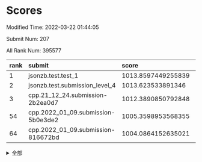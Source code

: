 # Scores

Modified Time: 2022-03-22 01:44:05

Submit Num: 207

All Rank Num: 395577

| rank |               submit               |       score        |       sigma        | pk_num |
| :--- | :--------------------------------- | :----------------- | :----------------- | :----- |
| 1    | jsonzb.test.test_1                 | 1013.8597449255839 | 0.8135104005403844 | 7642   |
| 2    | jsonzb.test.submission_level_4     | 1013.623533891346  | 0.8030164531259546 | 7643   |
| 3    | cpp.21_12_24.submission-2b2ea0d7   | 1012.3890850792848 | 0.7964899789298998 | 7645   |
| 54   | cpp.2022_01_09.submission-5b0e3de2 | 1005.3598953568355 | 0.7158415322524069 | 7643   |
| 64   | cpp.2022_01_09.submission-816672bd | 1004.0864152635021 | 0.7190427726473627 | 7647   |


<details>
<summary>全部</summary>

| rank |                 submit                 |       score        |       sigma        | pk_num |
| :--- | :------------------------------------- | :----------------- | :----------------- | :----- |
| 1    | jsonzb.test.test_1                     | 1013.8597449255839 | 0.8135104005403844 | 7642   |
| 2    | jsonzb.test.submission_level_4         | 1013.623533891346  | 0.8030164531259546 | 7643   |
| 3    | cpp.21_12_24.submission-2b2ea0d7       | 1012.3890850792848 | 0.7964899789298998 | 7645   |
| 4    | gobigger.level_3.submission_level_3_10 | 1012.0476365016046 | 0.7552526937718204 | 7641   |
| 5    | gobigger.level_3.submission_level_3_27 | 1011.4309215532071 | 0.790768657575757  | 7643   |
| 6    | gobigger.level_3.submission_level_3_7  | 1011.2667850567902 | 0.7612872417667221 | 7643   |
| 7    | gobigger.level_3.submission_level_3_21 | 1011.0432618337181 | 0.7723275848634374 | 7647   |
| 8    | gobigger.level_3.submission_level_3_1  | 1010.9530467333885 | 0.7550638955783358 | 7647   |
| 9    | gobigger.level_3.submission_level_3_37 | 1010.7708178614183 | 0.7813565371874444 | 7645   |
| 10   | gobigger.level_3.submission_level_3_26 | 1010.7467536804639 | 0.7480281934566759 | 7642   |
| 11   | gobigger.level_3.submission_level_3_42 | 1010.6654603560202 | 0.7624036324411168 | 7648   |
| 12   | gobigger.level_3.submission_level_3_24 | 1010.6319175133657 | 0.7803713247005267 | 7645   |
| 13   | gobigger.level_3.submission_level_3_18 | 1010.6201689392375 | 0.7615292884815311 | 7643   |
| 14   | gobigger.level_3.submission_level_3_15 | 1010.61545762507   | 0.7467094814566932 | 7638   |
| 15   | gobigger.level_3.submission_level_3_32 | 1010.5631409850218 | 0.762022781709927  | 7644   |
| 16   | gobigger.level_3.submission_level_3_12 | 1010.53074873576   | 0.7397970547671017 | 7644   |
| 17   | gobigger.level_3.submission_level_3_45 | 1010.4391742443858 | 0.808796842009786  | 7644   |
| 18   | gobigger.level_3.submission_level_3_22 | 1010.3568015316143 | 0.7551389466475604 | 7651   |
| 19   | gobigger.level_3.submission_level_3_5  | 1010.3238143720761 | 0.7513232481136032 | 7647   |
| 20   | gobigger.level_3.submission_level_3_8  | 1010.2940316282671 | 0.7559190311504599 | 7645   |
| 21   | gobigger.level_3.submission_level_3_44 | 1010.2619715665496 | 0.7417651939978871 | 7648   |
| 22   | gobigger.level_3.submission_level_3_48 | 1010.2499414987889 | 0.7572172530222414 | 7640   |
| 23   | gobigger.level_3.submission_level_3_9  | 1010.235933261844  | 0.787321585504888  | 7644   |
| 24   | gobigger.level_3.submission_level_3_4  | 1010.2001681369374 | 0.781468423718174  | 7642   |
| 25   | gobigger.level_3.submission_level_3_23 | 1010.1343753945597 | 0.742016392035029  | 7645   |
| 26   | gobigger.level_3.submission_level_3_31 | 1010.1300756142988 | 0.7555818126226376 | 7647   |
| 27   | gobigger.level_3.submission_level_3_13 | 1010.0189543934738 | 0.7474176059085383 | 7643   |
| 28   | gobigger.level_3.submission_level_3_43 | 1009.9951452967863 | 0.7804629493818953 | 7645   |
| 29   | gobigger.level_3.submission_level_3_40 | 1009.97112963893   | 0.7323483452446345 | 7644   |
| 30   | gobigger.level_3.submission_level_3_3  | 1009.9700956473337 | 0.7499930194935742 | 7647   |
| 31   | gobigger.level_3.submission_level_3_16 | 1009.9499151076622 | 0.7536277617269408 | 7647   |
| 32   | gobigger.level_3.submission_level_3_36 | 1009.9072046646847 | 0.741488960020208  | 7648   |
| 33   | gobigger.level_3.submission_level_3_33 | 1009.8860914767191 | 0.750761467220707  | 7642   |
| 34   | gobigger.level_3.submission_level_3_35 | 1009.8584494931781 | 0.7628817400623376 | 7645   |
| 35   | gobigger.level_3.submission_level_3_11 | 1009.808655206389  | 0.7683010987259538 | 7641   |
| 36   | gobigger.level_3.submission_level_3_28 | 1009.7515926007778 | 0.7379994739721498 | 7644   |
| 37   | gobigger.level_3.submission_level_3_19 | 1009.7480535504395 | 0.7555062152486317 | 7642   |
| 38   | gobigger.level_3.submission_level_3_2  | 1009.7037814772121 | 0.7373912981369539 | 7647   |
| 39   | gobigger.level_3.submission_level_3_14 | 1009.600030943635  | 0.7394528031649785 | 7641   |
| 40   | gobigger.level_3.submission_level_3_34 | 1009.4871966652438 | 0.746695553130305  | 7643   |
| 41   | gobigger.level_3.submission_level_3_41 | 1009.4581844914377 | 0.7707749271629746 | 7645   |
| 42   | gobigger.level_3.submission_level_3_6  | 1009.4242825950275 | 0.7506618860338858 | 7652   |
| 43   | gobigger.level_3.submission_level_3_0  | 1009.4049851059845 | 0.7270602413085415 | 7645   |
| 44   | gobigger.level_3.submission_level_3_38 | 1009.3685447779526 | 0.7570281820316448 | 7644   |
| 45   | gobigger.level_3.submission_level_3_47 | 1009.2455266418544 | 0.732859061791375  | 7644   |
| 46   | gobigger.level_3.submission_level_3_39 | 1009.2358120103186 | 0.730536298891092  | 7645   |
| 47   | gobigger.level_3.submission_level_3_49 | 1009.2067856417441 | 0.7400849735498553 | 7640   |
| 48   | gobigger.level_3.submission_level_3_29 | 1009.1247074107986 | 0.7363210243142756 | 7645   |
| 49   | gobigger.level_3.submission_level_3_20 | 1009.0401109455325 | 0.7451885187342877 | 7639   |
| 50   | gobigger.level_3.submission_level_3_30 | 1008.9688904368803 | 0.7448338876597905 | 7645   |
| 51   | gobigger.level_3.submission_level_3_46 | 1008.5431266202168 | 0.7473269592883256 | 7649   |
| 52   | gobigger.level_3.submission_level_3_17 | 1008.0059849470119 | 0.7487303391535587 | 7645   |
| 53   | gobigger.level_3.submission_level_3_25 | 1007.9159798206957 | 0.7339419454399634 | 7645   |
| 54   | cpp.2022_01_09.submission-5b0e3de2     | 1005.3598953568355 | 0.7158415322524069 | 7643   |
| 55   | gobigger.level_1.submission_level_1_1  | 1005.0849938517923 | 0.7196901054101561 | 7641   |
| 56   | gobigger.level_1.submission_level_1_35 | 1004.702710567753  | 0.7201545176778545 | 7642   |
| 57   | gobigger.level_1.submission_level_1_16 | 1004.6352103139635 | 0.7100271965784042 | 7645   |
| 58   | gobigger.level_1.submission_level_1_33 | 1004.5347404649839 | 0.7187769167010629 | 7646   |
| 59   | gobigger.level_1.submission_level_1_28 | 1004.3809114272225 | 0.717458198267195  | 7644   |
| 60   | gobigger.level_1.submission_level_1_22 | 1004.3656468642146 | 0.7181773555503351 | 7643   |
| 61   | gobigger.level_1.submission_level_1_24 | 1004.3137322028232 | 0.7167867876550074 | 7644   |
| 62   | gobigger.level_1.submission_level_1_8  | 1004.2445805541992 | 0.7156337559004144 | 7643   |
| 63   | gobigger.level_1.submission_level_1_17 | 1004.0871133724047 | 0.7245757056818576 | 7645   |
| 64   | cpp.2022_01_09.submission-816672bd     | 1004.0864152635021 | 0.7190427726473627 | 7647   |
| 65   | gobigger.level_1.submission_level_1_44 | 1004.0739259024365 | 0.7069294829925468 | 7639   |
| 66   | gobigger.level_1.submission_level_1_5  | 1003.9642814911579 | 0.7257255591632051 | 7649   |
| 67   | gobigger.level_1.submission_level_1_21 | 1003.9612906489152 | 0.7179698804303603 | 7641   |
| 68   | gobigger.level_1.submission_level_1_38 | 1003.9611263104201 | 0.7203039679760693 | 7648   |
| 69   | gobigger.level_1.submission_level_1_30 | 1003.9544664707934 | 0.7174962747116386 | 7645   |
| 70   | gobigger.level_1.submission_level_1_23 | 1003.9273415721625 | 0.7289582860139033 | 7646   |
| 71   | gobigger.level_1.submission_level_1_32 | 1003.7070453765167 | 0.7116560666411167 | 7643   |
| 72   | gobigger.level_1.submission_level_1_26 | 1003.7012151915145 | 0.7177247301229785 | 7645   |
| 73   | gobigger.level_1.submission_level_1_48 | 1003.6230829366    | 0.7269522220782176 | 7641   |
| 74   | gobigger.level_1.submission_level_1_7  | 1003.5627444003547 | 0.7227219540235006 | 7647   |
| 75   | gobigger.level_1.submission_level_1_37 | 1003.4672863191463 | 0.7022242659169001 | 7644   |
| 76   | gobigger.level_1.submission_level_1_42 | 1003.4622537738053 | 0.710712214882798  | 7642   |
| 77   | gobigger.level_1.submission_level_1_10 | 1003.4604903886793 | 0.7319836450745728 | 7648   |
| 78   | gobigger.level_1.submission_level_1_18 | 1003.3894671406391 | 0.7294131825448792 | 7638   |
| 79   | gobigger.level_1.submission_level_1_9  | 1003.3401800895587 | 0.7079060119256855 | 7644   |
| 80   | gobigger.level_1.submission_level_1_43 | 1003.3140766722764 | 0.7132977553228818 | 7643   |
| 81   | gobigger.level_1.submission_level_1_4  | 1003.2872834480381 | 0.7202435432845864 | 7643   |
| 82   | gobigger.level_1.submission_level_1_36 | 1003.2703410388559 | 0.722165920916989  | 7643   |
| 83   | gobigger.level_1.submission_level_1_11 | 1003.2674026310469 | 0.7179918518792124 | 7645   |
| 84   | gobigger.level_1.submission_level_1_29 | 1003.233912709958  | 0.7139341975725133 | 7644   |
| 85   | gobigger.level_1.submission_level_1_27 | 1003.2049132289894 | 0.7163294913105089 | 7645   |
| 86   | gobigger.level_1.submission_level_1_40 | 1003.1253811484979 | 0.7133297964005401 | 7640   |
| 87   | gobigger.level_1.submission_level_1_46 | 1003.1252490807693 | 0.7167709585344967 | 7640   |
| 88   | gobigger.level_1.submission_level_1_25 | 1003.1077424527158 | 0.7294066982205587 | 7640   |
| 89   | gobigger.level_1.submission_level_1_49 | 1003.0892295479597 | 0.7135173320276826 | 7640   |
| 90   | gobigger.level_1.submission_level_1_41 | 1003.0285316686917 | 0.7211700025999151 | 7643   |
| 91   | gobigger.level_1.submission_level_1_6  | 1002.9590791174238 | 0.7122660238370409 | 7644   |
| 92   | gobigger.level_1.submission_level_1_15 | 1002.8839927989202 | 0.721514881622766  | 7648   |
| 93   | gobigger.level_1.submission_level_1_2  | 1002.7782903751853 | 0.7094734142347638 | 7639   |
| 94   | gobigger.level_1.submission_level_1_20 | 1002.7725056143851 | 0.7211710086548525 | 7646   |
| 95   | gobigger.level_1.submission_level_1_14 | 1002.6826525018339 | 0.7181191748216815 | 7646   |
| 96   | gobigger.level_1.submission_level_1_3  | 1002.6767808173942 | 0.714861414460177  | 7644   |
| 97   | gobigger.level_1.submission_level_1_31 | 1002.5537833863773 | 0.7127096317049342 | 7640   |
| 98   | gobigger.level_1.submission_level_1_47 | 1002.4873940974437 | 0.7136044708042676 | 7645   |
| 99   | gobigger.level_1.submission_level_1_0  | 1002.38220087667   | 0.7107908807711275 | 7648   |
| 100  | gobigger.level_1.submission_level_1_45 | 1002.3664495792632 | 0.7076353188833792 | 7644   |
| 101  | gobigger.level_1.submission_level_1_19 | 1002.3622433915534 | 0.7103705936729032 | 7644   |
| 102  | gobigger.level_1.submission_level_1_34 | 1002.0995253485984 | 0.7301180354214033 | 7647   |
| 103  | gobigger.level_1.submission_level_1_13 | 1001.9658369262725 | 0.7128369544402375 | 7645   |
| 104  | gobigger.level_1.submission_level_1_12 | 1001.8816153933491 | 0.7162593225600212 | 7647   |
| 105  | gobigger.level_1.submission_level_1_39 | 1001.4416079395943 | 0.7053941805555524 | 7641   |
| 106  | gobigger.random.submission_random_28   | 998.1087844043448  | 0.7137299605587712 | 7643   |
| 107  | gobigger.random.submission_random_8    | 997.380370760524   | 0.7056920140449555 | 7645   |
| 108  | gobigger.random.submission_random_40   | 997.2167647250787  | 0.7044851272999271 | 7641   |
| 109  | gobigger.random.submission_random_43   | 996.8451576376935  | 0.7104712301624019 | 7643   |
| 110  | gobigger.random.submission_random_15   | 996.7426961115466  | 0.705907220514202  | 7644   |
| 111  | gobigger.random.submission_random_47   | 996.5786406449471  | 0.691500183967104  | 7644   |
| 112  | gobigger.random.submission_random_45   | 996.5679774875675  | 0.7091748474776914 | 7640   |
| 113  | gobigger.random.submission_random_23   | 996.5526849418854  | 0.7078474081106524 | 7642   |
| 114  | gobigger.random.submission_random_31   | 996.5250751615861  | 0.7022142556747033 | 7643   |
| 115  | gobigger.random.submission_random_19   | 996.4492986695642  | 0.7054860162837906 | 7643   |
| 116  | gobigger.random.submission_random_36   | 996.4175793697076  | 0.7064572534719419 | 7639   |
| 117  | gobigger.random.submission_random_7    | 996.3265122511475  | 0.7067855960012124 | 7644   |
| 118  | gobigger.random.submission_random_41   | 996.320441554346   | 0.7040383895059055 | 7644   |
| 119  | gobigger.random.submission_random_38   | 996.3083240242153  | 0.7059917693974341 | 7646   |
| 120  | gobigger.random.submission_random_2    | 996.2665515414446  | 0.7093882994308431 | 7643   |
| 121  | gobigger.random.submission_random_30   | 996.2579463912584  | 0.7117999470198121 | 7643   |
| 122  | gobigger.random.submission_random_32   | 996.2149328808932  | 0.7091573885557331 | 7644   |
| 123  | gobigger.random.submission_random_24   | 996.1487677218239  | 0.7156161933532009 | 7640   |
| 124  | gobigger.random.submission_random_13   | 996.1282561854034  | 0.7075628665719274 | 7646   |
| 125  | gobigger.random.submission_random_39   | 996.1241647189979  | 0.7092690207641584 | 7646   |
| 126  | gobigger.random.submission_random_48   | 996.090481682349   | 0.6997690362543287 | 7647   |
| 127  | gobigger.random.submission_random_25   | 996.0849069258609  | 0.7088009859955047 | 7643   |
| 128  | gobigger.random.submission_random_42   | 996.0773097506885  | 0.7040487098970354 | 7649   |
| 129  | gobigger.random.submission_random_26   | 996.0567501580181  | 0.715021696965528  | 7646   |
| 130  | gobigger.random.submission_random_37   | 996.0371245306834  | 0.7170271780401177 | 7643   |
| 131  | gobigger.random.submission_random_14   | 996.0361975206737  | 0.7082453595636354 | 7647   |
| 132  | gobigger.random.submission_random_46   | 995.9714678873165  | 0.7053064326269791 | 7648   |
| 133  | gobigger.random.submission_random_49   | 995.9561462474086  | 0.7097006072737172 | 7644   |
| 134  | gobigger.random.submission_random_18   | 995.9556058762272  | 0.7135890824015558 | 7639   |
| 135  | gobigger.random.submission_random_10   | 995.9335477177261  | 0.7087662192358266 | 7645   |
| 136  | gobigger.random.submission_random_21   | 995.922238246233   | 0.7324240484240515 | 7643   |
| 137  | gobigger.random.submission_random_6    | 995.9018177212228  | 0.7104061635086181 | 7643   |
| 138  | gobigger.random.submission_random_44   | 995.9003029346874  | 0.7053975993909851 | 7642   |
| 139  | gobigger.random.submission_random_0    | 995.8408777343084  | 0.7140842428066954 | 7639   |
| 140  | gobigger.random.submission_random_3    | 995.837494591459   | 0.7114540950879602 | 7645   |
| 141  | gobigger.random.submission_random_20   | 995.8087242947379  | 0.7168712230515626 | 7649   |
| 142  | gobigger.random.submission_random_5    | 995.7634910673324  | 0.7282683748223029 | 7644   |
| 143  | gobigger.random.submission_random_22   | 995.7358984444935  | 0.7064963043647424 | 7646   |
| 144  | gobigger.random.submission_random_27   | 995.638326142149   | 0.7203740759355884 | 7648   |
| 145  | gobigger.random.submission_random_9    | 995.5707866919215  | 0.7157928048116615 | 7642   |
| 146  | gobigger.random.submission_random_1    | 995.5253690500004  | 0.7231197556671177 | 7643   |
| 147  | gobigger.random.submission_random_4    | 995.5059203463562  | 0.7210710497726149 | 7647   |
| 148  | gobigger.random.submission_random_11   | 995.4829286028299  | 0.7174850323667109 | 7645   |
| 149  | gobigger.random.submission_random_16   | 995.4391683746715  | 0.7113483007642387 | 7645   |
| 150  | gobigger.random.submission_random_35   | 995.4128933647448  | 0.707693594128811  | 7644   |
| 151  | gobigger.random.submission_random_34   | 995.3594464721828  | 0.6971724832609842 | 7644   |
| 152  | gobigger.random.submission_random_17   | 995.312100592243   | 0.7076027314125654 | 7645   |
| 153  | gobigger.random.submission_random_33   | 995.2850846504648  | 0.724341683776931  | 7643   |
| 154  | gobigger.random.submission_random_29   | 994.6227068823752  | 0.7068052286214462 | 7643   |
| 155  | gobigger.random.submission_random_12   | 994.5774112015098  | 0.722039941232733  | 7641   |
| 156  | gobigger.level_2.submission_level_2_41 | 993.5967534950181  | 0.7329235378486867 | 7643   |
| 157  | gobigger.level_2.submission_level_2_7  | 993.5939915373141  | 0.7291350322723237 | 7646   |
| 158  | gobigger.level_2.submission_level_2_5  | 993.4526139228477  | 0.7263084444509527 | 7641   |
| 159  | gobigger.level_2.submission_level_2_40 | 993.2192899040766  | 0.7326857981970395 | 7645   |
| 160  | gobigger.level_2.submission_level_2_36 | 993.1063809909824  | 0.7323137911579456 | 7647   |
| 161  | gobigger.level_2.submission_level_2_35 | 993.0946255669087  | 0.7191992645419448 | 7646   |
| 162  | gobigger.level_2.submission_level_2_48 | 993.0676202144742  | 0.724572402398972  | 7648   |
| 163  | gobigger.level_2.submission_level_2_8  | 993.0594326077385  | 0.7302268983228588 | 7647   |
| 164  | gobigger.level_2.submission_level_2_10 | 993.0427309158254  | 0.7495281661528027 | 7642   |
| 165  | gobigger.level_2.submission_level_2_11 | 993.0271594614304  | 0.7368751805918164 | 7641   |
| 166  | gobigger.level_2.submission_level_2_3  | 992.8083845358832  | 0.7320439367905983 | 7639   |
| 167  | gobigger.level_2.submission_level_2_47 | 992.7187666187796  | 0.7427657973427823 | 7644   |
| 168  | gobigger.level_2.submission_level_2_25 | 992.6421914149938  | 0.7639345824911646 | 7645   |
| 169  | gobigger.level_2.submission_level_2_43 | 992.4996955067095  | 0.7527826127787537 | 7649   |
| 170  | gobigger.level_2.submission_level_2_44 | 992.4948091303258  | 0.7645187799607794 | 7644   |
| 171  | gobigger.level_2.submission_level_2_2  | 992.4800505499924  | 0.7491344054601682 | 7645   |
| 172  | gobigger.level_2.submission_level_2_39 | 992.2804043288024  | 0.7370930538918402 | 7644   |
| 173  | gobigger.level_2.submission_level_2_4  | 992.2563879225104  | 0.7468699329791293 | 7643   |
| 174  | gobigger.level_2.submission_level_2_28 | 992.2350169058291  | 0.7611885684157395 | 7643   |
| 175  | gobigger.level_2.submission_level_2_18 | 992.1710662426345  | 0.7399243009329715 | 7642   |
| 176  | gobigger.level_2.submission_level_2_20 | 992.1428503082623  | 0.741531059870595  | 7641   |
| 177  | gobigger.level_2.submission_level_2_27 | 992.0714895318253  | 0.7543067066208637 | 7641   |
| 178  | gobigger.level_2.submission_level_2_13 | 992.036012230923   | 0.7377253528263846 | 7647   |
| 179  | gobigger.level_2.submission_level_2_49 | 991.9347622960033  | 0.7754781523528679 | 7648   |
| 180  | gobigger.level_2.submission_level_2_38 | 991.9179974526605  | 0.7466596966256334 | 7645   |
| 181  | gobigger.level_2.submission_level_2_22 | 991.8498896000154  | 0.7540063367188647 | 7645   |
| 182  | gobigger.level_2.submission_level_2_15 | 991.8267009018841  | 0.7524419692866953 | 7641   |
| 183  | gobigger.level_2.submission_level_2_46 | 991.8218824685471  | 0.7621327175348768 | 7643   |
| 184  | gobigger.level_2.submission_level_2_16 | 991.7266251094841  | 0.7588319956356162 | 7648   |
| 185  | gobigger.level_2.submission_level_2_33 | 991.698455233024   | 0.735904079262433  | 7641   |
| 186  | gobigger.level_2.submission_level_2_17 | 991.6593243998265  | 0.7626243589660925 | 7641   |
| 187  | gobigger.level_2.submission_level_2_1  | 991.6569069792902  | 0.744255141040348  | 7650   |
| 188  | gobigger.level_2.submission_level_2_0  | 991.6505394518563  | 0.747512102805468  | 7646   |
| 189  | gobigger.level_2.submission_level_2_23 | 991.598561281553   | 0.7384045336387481 | 7638   |
| 190  | gobigger.level_2.submission_level_2_19 | 991.3965451355404  | 0.775678463928647  | 7644   |
| 191  | gobigger.level_2.submission_level_2_37 | 991.3770404341324  | 0.7494846527824386 | 7645   |
| 192  | gobigger.level_2.submission_level_2_34 | 991.3560719356788  | 0.7596769425821868 | 7642   |
| 193  | gobigger.level_2.submission_level_2_21 | 991.3417657277911  | 0.7501074516479471 | 7643   |
| 194  | gobigger.level_2.submission_level_2_32 | 991.3353760440976  | 0.7334448506386694 | 7645   |
| 195  | gobigger.level_2.submission_level_2_12 | 991.2983832863289  | 0.7461295439314337 | 7641   |
| 196  | gobigger.level_2.submission_level_2_31 | 991.2148908718528  | 0.7409263641074064 | 7641   |
| 197  | gobigger.level_2.submission_level_2_24 | 991.2084110477147  | 0.7500809422307158 | 7638   |
| 198  | gobigger.level_2.submission_level_2_6  | 991.1866972171866  | 0.7579422274400239 | 7643   |
| 199  | gobigger.level_2.submission_level_2_26 | 991.1796584493627  | 0.7542690275112718 | 7646   |
| 200  | gobigger.level_2.submission_level_2_30 | 991.1277341835408  | 0.7599946949686714 | 7645   |
| 201  | gobigger.level_2.submission_level_2_14 | 991.0519456795973  | 0.7526565165286034 | 7647   |
| 202  | gobigger.level_2.submission_level_2_45 | 990.85626506454    | 0.7428288918685254 | 7643   |
| 203  | gobigger.level_2.submission_level_2_9  | 990.7474137671582  | 0.7337587679693656 | 7643   |
| 204  | gobigger.level_2.submission_level_2_29 | 990.5824586354602  | 0.7792174469865067 | 7641   |
| 205  | gobigger.level_2.submission_level_2_42 | 990.2193683461292  | 0.7552945111368896 | 7648   |
| 206  | gobigger.none.submission_none_0        | 976.7555941477285  | 1.4502672635172171 | 7648   |
| 207  | gobigger.none.submission_none_1        | 973.5302276112325  | 1.750303910873985  | 7642   |

</details>